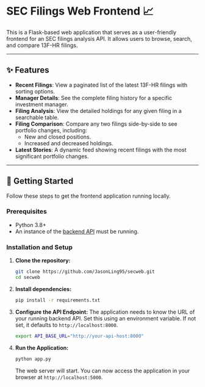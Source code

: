 # SEC Filings Web Frontend 📈

This is a Flask-based web application that serves as a user-friendly frontend for an SEC filings analysis API. It allows users to browse, search, and compare 13F-HR filings.

---

## ✨ Features

- **Recent Filings**: View a paginated list of the latest 13F-HR filings with sorting options.
- **Manager Details**: See the complete filing history for a specific investment manager.
- **Filing Analysis**: View the detailed holdings for any given filing in a searchable table.
- **Filing Comparison**: Compare any two filings side-by-side to see portfolio changes, including:
  - New and closed positions.
  - Increased and decreased holdings.
- **Latest Stories**: A dynamic feed showing recent filings with the most significant portfolio changes.

---

## 🚀 Getting Started

Follow these steps to get the frontend application running locally.

### Prerequisites

- Python 3.8+
- An instance of the [backend API](https://github.com/JasonLing95/secapi) must be running.

### Installation and Setup

1.  **Clone the repository:**

    ```bash
    git clone https://github.com/JasonLing95/secweb.git
    cd secweb
    ```

2.  **Install dependencies:**

    ```bash
    pip install -r requirements.txt
    ```

3.  **Configure the API Endpoint:**
    The application needs to know the URL of your running backend API. Set this using an environment variable. If not set, it defaults to `http://localhost:8000`.

    ```bash
    export API_BASE_URL="http://your-api-host:8000"
    ```

4.  **Run the Application:**

    ```bash
    python app.py
    ```

    The web server will start. You can now access the application in your browser at `http://localhost:5000`.
